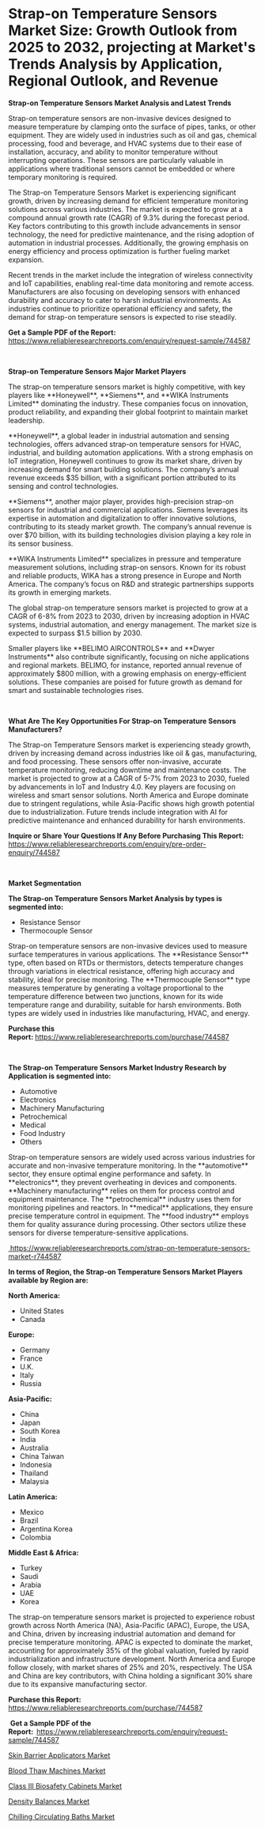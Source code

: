 <p><h1>Strap-on Temperature Sensors Market Size: Growth Outlook from 2025 to 2032, projecting at Market's Trends Analysis by Application, Regional Outlook, and Revenue</h1></p><p><strong>Strap-on Temperature Sensors Market Analysis and Latest Trends</strong></p>
<p><p>Strap-on temperature sensors are non-invasive devices designed to measure temperature by clamping onto the surface of pipes, tanks, or other equipment. They are widely used in industries such as oil and gas, chemical processing, food and beverage, and HVAC systems due to their ease of installation, accuracy, and ability to monitor temperature without interrupting operations. These sensors are particularly valuable in applications where traditional sensors cannot be embedded or where temporary monitoring is required.</p><p>The Strap-on Temperature Sensors Market is experiencing significant growth, driven by increasing demand for efficient temperature monitoring solutions across various industries. The market is expected to grow at a compound annual growth rate (CAGR) of 9.3% during the forecast period. Key factors contributing to this growth include advancements in sensor technology, the need for predictive maintenance, and the rising adoption of automation in industrial processes. Additionally, the growing emphasis on energy efficiency and process optimization is further fueling market expansion.</p><p>Recent trends in the market include the integration of wireless connectivity and IoT capabilities, enabling real-time data monitoring and remote access. Manufacturers are also focusing on developing sensors with enhanced durability and accuracy to cater to harsh industrial environments. As industries continue to prioritize operational efficiency and safety, the demand for strap-on temperature sensors is expected to rise steadily.</p></p>
<p><strong>Get a Sample PDF of the Report:&nbsp;</strong> <a href="https://www.reliableresearchreports.com/enquiry/request-sample/744587?utm_campaign=24&utm_medium=2&utm_source=Github&utm_content=ia&utm_term=20012025&utm_id=strap-on-temperature-sensors">https://www.reliableresearchreports.com/enquiry/request-sample/744587</a></p>
<p>&nbsp;</p>
<p><strong>Strap-on Temperature Sensors Major Market Players</strong></p>
<p><p>The strap-on temperature sensors market is highly competitive, with key players like **Honeywell**, **Siemens**, and **WIKA Instruments Limited** dominating the industry. These companies focus on innovation, product reliability, and expanding their global footprint to maintain market leadership.</p><p>**Honeywell**, a global leader in industrial automation and sensing technologies, offers advanced strap-on temperature sensors for HVAC, industrial, and building automation applications. With a strong emphasis on IoT integration, Honeywell continues to grow its market share, driven by increasing demand for smart building solutions. The company’s annual revenue exceeds $35 billion, with a significant portion attributed to its sensing and control technologies.</p><p>**Siemens**, another major player, provides high-precision strap-on sensors for industrial and commercial applications. Siemens leverages its expertise in automation and digitalization to offer innovative solutions, contributing to its steady market growth. The company’s annual revenue is over $70 billion, with its building technologies division playing a key role in its sensor business.</p><p>**WIKA Instruments Limited** specializes in pressure and temperature measurement solutions, including strap-on sensors. Known for its robust and reliable products, WIKA has a strong presence in Europe and North America. The company’s focus on R&D and strategic partnerships supports its growth in emerging markets.</p><p>The global strap-on temperature sensors market is projected to grow at a CAGR of 6-8% from 2023 to 2030, driven by increasing adoption in HVAC systems, industrial automation, and energy management. The market size is expected to surpass $1.5 billion by 2030.</p><p>Smaller players like **BELIMO AIRCONTROLS** and **Dwyer Instruments** also contribute significantly, focusing on niche applications and regional markets. BELIMO, for instance, reported annual revenue of approximately $800 million, with a growing emphasis on energy-efficient solutions. These companies are poised for future growth as demand for smart and sustainable technologies rises.</p></p>
<p>&nbsp;</p>
<p><strong>What Are The Key Opportunities For Strap-on Temperature Sensors Manufacturers?</strong></p>
<p><p>The Strap-on Temperature Sensors market is experiencing steady growth, driven by increasing demand across industries like oil & gas, manufacturing, and food processing. These sensors offer non-invasive, accurate temperature monitoring, reducing downtime and maintenance costs. The market is projected to grow at a CAGR of 5-7% from 2023 to 2030, fueled by advancements in IoT and Industry 4.0. Key players are focusing on wireless and smart sensor solutions. North America and Europe dominate due to stringent regulations, while Asia-Pacific shows high growth potential due to industrialization. Future trends include integration with AI for predictive maintenance and enhanced durability for harsh environments.</p></p>
<p><strong>Inquire or Share Your Questions If Any Before Purchasing This Report:</strong> <a href="https://www.reliableresearchreports.com/enquiry/pre-order-enquiry/744587?utm_campaign=24&utm_medium=2&utm_source=Github&utm_content=ia&utm_term=20012025&utm_id=strap-on-temperature-sensors">https://www.reliableresearchreports.com/enquiry/pre-order-enquiry/744587</a></p>
<p>&nbsp;</p>
<p><strong>Market Segmentation</strong></p>
<p><strong>The Strap-on Temperature Sensors Market Analysis by types is segmented into:</strong></p>
<p><ul><li>Resistance Sensor</li><li>Thermocouple Sensor</li></ul></p>
<p><p>Strap-on temperature sensors are non-invasive devices used to measure surface temperatures in various applications. The **Resistance Sensor** type, often based on RTDs or thermistors, detects temperature changes through variations in electrical resistance, offering high accuracy and stability, ideal for precise monitoring. The **Thermocouple Sensor** type measures temperature by generating a voltage proportional to the temperature difference between two junctions, known for its wide temperature range and durability, suitable for harsh environments. Both types are widely used in industries like manufacturing, HVAC, and energy.</p></p>
<p><strong>Purchase this Report:&nbsp;</strong><a href="https://www.reliableresearchreports.com/purchase/744587?utm_campaign=24&utm_medium=2&utm_source=Github&utm_content=ia&utm_term=20012025&utm_id=strap-on-temperature-sensors">https://www.reliableresearchreports.com/purchase/744587</a></p>
<p>&nbsp;</p>
<p><strong>The Strap-on Temperature Sensors Market Industry Research by Application is segmented into:</strong></p>
<p><ul><li>Automotive</li><li>Electronics</li><li>Machinery Manufacturing</li><li>Petrochemical</li><li>Medical</li><li>Food Industry</li><li>Others</li></ul></p>
<p><p>Strap-on temperature sensors are widely used across various industries for accurate and non-invasive temperature monitoring. In the **automotive** sector, they ensure optimal engine performance and safety. In **electronics**, they prevent overheating in devices and components. **Machinery manufacturing** relies on them for process control and equipment maintenance. The **petrochemical** industry uses them for monitoring pipelines and reactors. In **medical** applications, they ensure precise temperature control in equipment. The **food industry** employs them for quality assurance during processing. Other sectors utilize these sensors for diverse temperature-sensitive applications.</p></p>
<p><a href="https://www.reliableresearchreports.com/strap-on-temperature-sensors-market-r744587?utm_campaign=24&utm_medium=2&utm_source=Github&utm_content=ia&utm_term=20012025&utm_id=strap-on-temperature-sensors">&nbsp;https://www.reliableresearchreports.com/strap-on-temperature-sensors-market-r744587</a></p>
<p><strong>In terms of Region, the Strap-on Temperature Sensors Market Players available by Region are:</strong></p>
<p>
    <p> <strong> North America: </strong>
        <ul>
            <li>United States</li>
            <li>Canada</li>
        </ul>
        </p> 
    <p> <strong> Europe: </strong>
        <ul>
            <li>Germany</li>
            <li>France</li>
            <li>U.K.</li>
            <li>Italy</li>
            <li>Russia</li>
        </ul>
        </p> 
    <p> <strong> Asia-Pacific: </strong>
        <ul>
            <li>China</li>
            <li>Japan</li>
            <li>South Korea</li>
            <li>India</li>
            <li>Australia</li>
            <li>China Taiwan</li>
            <li>Indonesia</li>
            <li>Thailand</li>
            <li>Malaysia</li>
        </ul>
        </p> 
    <p> <strong> Latin America: </strong>
        <ul>
            <li>Mexico</li>
            <li>Brazil</li>
            <li>Argentina Korea</li>
            <li>Colombia</li>
        </ul>
        </p> 
    <p> <strong> Middle East & Africa: </strong>
        <ul>
            <li>Turkey</li>
            <li>Saudi</li>
            <li>Arabia</li>
            <li>UAE</li>
            <li>Korea</li>
        </ul>
    </p>
    </p>
<p><p>The strap-on temperature sensors market is projected to experience robust growth across North America (NA), Asia-Pacific (APAC), Europe, the USA, and China, driven by increasing industrial automation and demand for precise temperature monitoring. APAC is expected to dominate the market, accounting for approximately 35% of the global valuation, fueled by rapid industrialization and infrastructure development. North America and Europe follow closely, with market shares of 25% and 20%, respectively. The USA and China are key contributors, with China holding a significant 30% share due to its expansive manufacturing sector.</p></p>
<p><strong>Purchase this Report: </strong><a href="https://www.reliableresearchreports.com/purchase/744587?utm_campaign=24&utm_medium=2&utm_source=Github&utm_content=ia&utm_term=20012025&utm_id=strap-on-temperature-sensors">https://www.reliableresearchreports.com/purchase/744587</a></p>
<p>&nbsp;<strong>Get a Sample PDF of the Report:&nbsp;&nbsp;</strong><a href="https://www.reliableresearchreports.com/enquiry/request-sample/744587?utm_campaign=24&utm_medium=2&utm_source=Github&utm_content=ia&utm_term=20012025&utm_id=strap-on-temperature-sensors">https://www.reliableresearchreports.com/enquiry/request-sample/744587</a></p>
<p><strong></strong></p>
<p><p><a href="https://github.com/klindsey95/Market-Research-Report-List-1/blob/main/skin-barrier-applicators-market.md?utm_campaign=24&utm_medium=2&utm_source=Github&utm_content=ia&utm_term=20012025&utm_id=strap-on-temperature-sensors">Skin Barrier Applicators Market</a></p><p><a href="https://github.com/santosh758595/Market-Research-Report-List-6/blob/main/blood-thaw-machines-market.md?utm_campaign=24&utm_medium=2&utm_source=Github&utm_content=ia&utm_term=20012025&utm_id=strap-on-temperature-sensors">Blood Thaw Machines Market</a></p><p><a href="https://github.com/steidmindy199393/Market-Research-Report-List-1/blob/main/class-iii-biosafety-cabinets-market.md?utm_campaign=24&utm_medium=2&utm_source=Github&utm_content=ia&utm_term=20012025&utm_id=strap-on-temperature-sensors">Class III Biosafety Cabinets Market</a></p><p><a href="https://github.com/delindacallegari68/Market-Research-Report-List-1/blob/main/density-balances-market.md?utm_campaign=24&utm_medium=2&utm_source=Github&utm_content=ia&utm_term=20012025&utm_id=strap-on-temperature-sensors">Density Balances Market</a></p><p><a href="https://github.com/elizabethdagraca/Market-Research-Report-List-5/blob/main/chilling-circulating-baths-market.md?utm_campaign=24&utm_medium=2&utm_source=Github&utm_content=ia&utm_term=20012025&utm_id=strap-on-temperature-sensors">Chilling Circulating Baths Market</a></p></p>